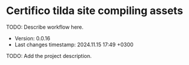 <!--
@since 2024.10.06, 22:56
@changed 2024.10.06, 22:56
-->

# Certifico tilda site compiling assets

TODO: Describe workflow here.

- Version: 0.0.16
- Last changes timestamp: 2024.11.15 17:49 +0300

TODO: Add the project description.
